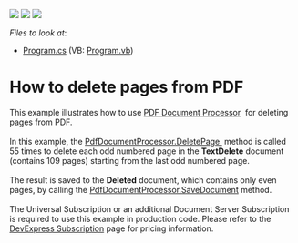 <!-- default badges list -->
![](https://img.shields.io/endpoint?url=https://codecentral.devexpress.com/api/v1/VersionRange/128595468/15.1.3%2B)
[![](https://img.shields.io/badge/Open_in_DevExpress_Support_Center-FF7200?style=flat-square&logo=DevExpress&logoColor=white)](https://supportcenter.devexpress.com/ticket/details/T114310)
[![](https://img.shields.io/badge/📖_How_to_use_DevExpress_Examples-e9f6fc?style=flat-square)](https://docs.devexpress.com/GeneralInformation/403183)
<!-- default badges end -->
<!-- default file list -->
*Files to look at*:

* [Program.cs](./CS/PdfDeletePageExample/Program.cs) (VB: [Program.vb](./VB/PdfDeletePageExample/Program.vb))
<!-- default file list end -->
# How to delete pages from PDF


<p>This example illustrates how to use <a href="https://documentation.devexpress.com/#DocumentServer/CustomDocument16491">PDF Document Processor</a>  for deleting pages from PDF.<br><br>In this example, the <a href="https://documentation.devexpress.com/#DocumentServer/DevExpressPdfPdfDocumentProcessor_DeletePagetopic">PdfDocumentProcessor.DeletePage </a> method is called 55 times to delete each odd numbered page in the <strong>TextDelete</strong> document (contains 109 pages) starting from the last odd numbered page. <br><br>The result is saved to the <strong>Deleted</strong> document, which contains only even pages, by calling the <a href="https://documentation.devexpress.com/#DocumentServer/DevExpressPdfPdfDocumentProcessor_SaveDocumenttopic">PdfDocumentProcessor.SaveDocument</a> method.<br><br>The Universal Subscription or an additional Document Server Subscription is required to use this example in production code. Please refer to the <a href="https://www.devexpress.com/Subscriptions/">DevExpress Subscription</a> page for pricing information.</p>

<br/>


